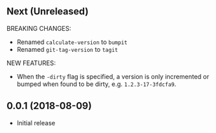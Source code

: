 ## Next (Unreleased)

BREAKING CHANGES:

 * Renamed `calculate-version` to `bumpit`
 * Renamed `git-tag-version` to `tagit`

NEW FEATURES:

 * When the `-dirty` flag is specified, a version is only incremented
   or bumped when found to be dirty, e.g. `1.2.3-17-3fdcfa9`.

## 0.0.1 (2018-08-09)

  * Initial release
